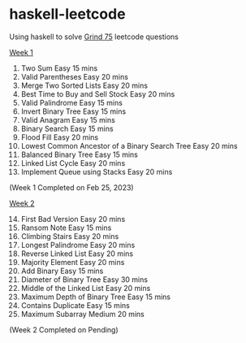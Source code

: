 # haskell-leetcode
Using haskell to solve [Grind 75](https://www.techinterviewhandbook.org/grind75) leetcode questions

[Week 1](https://github.com/cd155/haskell-leetcode/blob/main/main/WeekOne.hs)

1. Two Sum	Easy	15 mins
2. Valid Parentheses	Easy	20 mins
3. Merge Two Sorted Lists	Easy	20 mins
4. Best Time to Buy and Sell Stock	Easy	20 mins
5. Valid Palindrome	Easy	15 mins
6. Invert Binary Tree	Easy	15 mins
7. Valid Anagram	Easy	15 mins
8. Binary Search	Easy	15 mins
9. Flood Fill	Easy	20 mins
10. Lowest Common Ancestor of a Binary Search Tree	Easy	20 mins
11. Balanced Binary Tree	Easy	15 mins
12. Linked List Cycle	Easy    20 mins
13. Implement Queue using Stacks Easy  20 mins

(Week 1 Completed on Feb 25, 2023)

[Week 2](https://github.com/cd155/haskell-leetcode/blob/main/main/WeekTwo.hs)

14. First Bad Version	Easy	20 mins
15. Ransom Note	Easy	15 mins
16. Climbing Stairs	Easy	20 mins
17. Longest Palindrome	Easy	20 mins
18. Reverse Linked List	Easy	20 mins
19. Majority Element	Easy	20 mins
20. Add Binary	Easy	15 mins
21. Diameter of Binary Tree	Easy	30 mins
22. Middle of the Linked List	Easy	20 mins
23. Maximum Depth of Binary Tree	Easy	15 mins
24. Contains Duplicate	Easy	15 mins
25. Maximum Subarray Medium  20 mins

(Week 2 Completed on Pending)